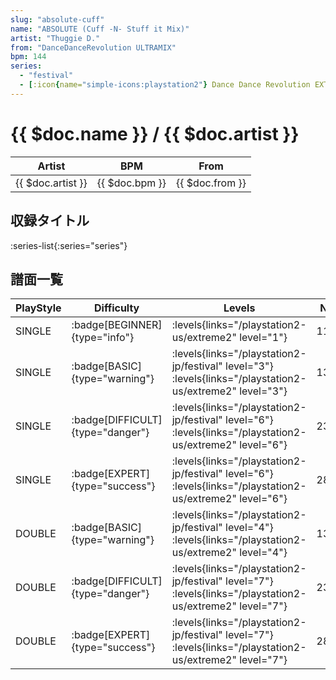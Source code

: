 ```yaml
---
slug: "absolute-cuff"
name: "ABSOLUTE (Cuff -N- Stuff it Mix)"
artist: "Thuggie D."
from: "DanceDanceRevolution ULTRAMIX"
bpm: 144
series:
  - "festival"
  - [:icon{name="simple-icons:playstation2"} Dance Dance Revolution EXTREME 2 :icon{name="flag:us-4x3"}](/playstation2-us/extreme2)
---
```


# {{ $doc.name }} / {{ $doc.artist }}

|Artist|BPM|From|
|------|---|----|
|{{ $doc.artist }}|{{ $doc.bpm }}|{{ $doc.from }}|

## 収録タイトル

:series-list{:series="series"}

## 譜面一覧

|PlayStyle|Difficulty|Levels|Notes|Movie|
|---------|----------|------|-----|-----|
|SINGLE| :badge[BEGINNER]{type="info"}| :levels{links="/playstation2-us/extreme2" level="1"}|112/0||
|SINGLE| :badge[BASIC]{type="warning"}| :levels{links="/playstation2-jp/festival" level="3"}  :levels{links="/playstation2-us/extreme2" level="3"}|132/25||
|SINGLE| :badge[DIFFICULT]{type="danger"}| :levels{links="/playstation2-jp/festival" level="6"}  :levels{links="/playstation2-us/extreme2" level="6"}|236/39||
|SINGLE| :badge[EXPERT]{type="success"}| :levels{links="/playstation2-jp/festival" level="6"}  :levels{links="/playstation2-us/extreme2" level="6"}|281/40||
|DOUBLE| :badge[BASIC]{type="warning"}| :levels{links="/playstation2-jp/festival" level="4"}  :levels{links="/playstation2-us/extreme2" level="4"}|133/25||
|DOUBLE| :badge[DIFFICULT]{type="danger"}| :levels{links="/playstation2-jp/festival" level="7"}  :levels{links="/playstation2-us/extreme2" level="7"}|236/39||
|DOUBLE| :badge[EXPERT]{type="success"}| :levels{links="/playstation2-jp/festival" level="7"}  :levels{links="/playstation2-us/extreme2" level="7"}|280/43||
